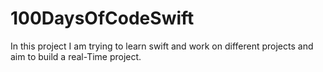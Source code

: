 # 100DaysOfCodeSwift
In this project I am trying to learn swift and work on different projects and aim to build a real-Time project.
